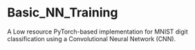 # Basic_NN_Training
A Low resource PyTorch-based implementation for MNIST digit classification using a Convolutional Neural Network (CNN).
